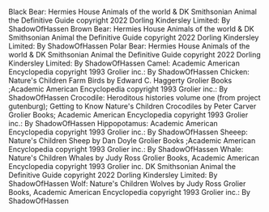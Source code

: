 Black Bear: Hermies House Animals of the world & DK Smithsonian Animal the Definitive Guide copyright 2022 Dorling Kindersley Limited: By ShadowOfHassen
Brown Bear: Hermies House Animals of the world & DK Smithsonian Animal the Definitive Guide copyright 2022 Dorling Kindersley Limited: By ShadowOfHassen
Polar Bear: Hermies House Animals of the world & DK Smithsonian Animal the Definitive Guide copyright 2022 Dorling Kindersley Limited: By ShadowOfHassen
Camel: Academic American Encyclopedia copyright 1993 Grolier inc.:  By ShadowOfHassen
Chicken: Nature's Children Farm Birds by Edward C. Haggerty Grolier Books ;Academic American Encyclopedia copyright 1993 Grolier inc.:  By ShadowOfHassen
Crocodile: Heroditous histories volume one (from project gutenburg); Getting to Know Nature's Children Crocodiles by Peter Carver Grolier Books;  Academic American Encyclopedia copyright 1993 Grolier inc.:  By ShadowOfHassen
Hippopotamus: Academic American Encyclopedia copyright 1993 Grolier inc.:  By ShadowOfHassen
Sheeep: Nature's Children Sheep by Dan Doyle Grolier Books ;Academic American Encyclopedia copyright 1993 Grolier inc.:  By ShadowOfHassen
Whale: Nature's Children Whales by Judy Ross Grolier Books, Academic American Encyclopedia copyright 1993 Grolier inc.  DK Smithsonian Animal the Definitive Guide copyright 2022 Dorling Kindersley Limited:  By ShadowOfHassen
Wolf: Nature's Children Wolves by Judy Ross Grolier Books, Academic American Encyclopedia copyright 1993 Grolier inc.:  By ShadowOfHassen
